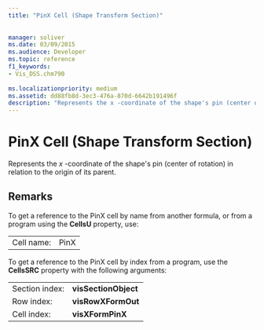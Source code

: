 ```yaml
---
title: "PinX Cell (Shape Transform Section)"
 
 
manager: soliver
ms.date: 03/09/2015
ms.audience: Developer
ms.topic: reference
f1_keywords:
- Vis_DSS.chm790
 
ms.localizationpriority: medium
ms.assetid: dd88fb8d-3ec3-476a-870d-6642b191496f
description: "Represents the x -coordinate of the shape's pin (center of rotation) in relation to the origin of its parent."
---
```


# PinX Cell (Shape Transform Section)

Represents the  *x*  -coordinate of the shape's pin (center of rotation) in relation to the origin of its parent. 
  
## Remarks

To get a reference to the PinX cell by name from another formula, or from a program using the **CellsU** property, use: 
  
|||
|:-----|:-----|
| Cell name:  <br/> | PinX  <br/> |
   
To get a reference to the PinX cell by index from a program, use the **CellsSRC** property with the following arguments: 
  
|||
|:-----|:-----|
| Section index:  <br/> |**visSectionObject** <br/> |
| Row index:  <br/> |**visRowXFormOut** <br/> |
| Cell index:  <br/> |**visXFormPinX** <br/> |
   

